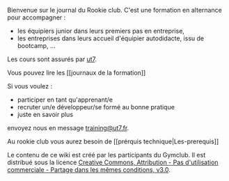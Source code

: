 Bienvenue sur le journal du Rookie club. C'est une formation en alternance pour
accompagner :
- les équipiers junior dans leurs premiers pas en entreprise,
- les entreprises dans leurs accueil d'équipier autodidacte, issu de bootcamp, ...

Les cours sont assurés par [ut7](http://ut7.fr).

Vous pouvez lire les [[journaux de la formation]]

Si vous voulez :
- participer en tant qu'apprenant/e
- recruter un/e développeur/se formé au bonne pratique
- juste en savoir plus

envoyez nous en message [training@ut7.fr](mailto:training@ut7.fr).

Au rookie club vous aurez besoin de [[prérquis technique|Les-prerequis]]

Le contenu de ce wiki est créé par les participants du Gymclub. Il est
distribué sous la licence [Creative Commons, Attribution - Pas d'utilisation
commerciale - Partage dans les mêmes conditions,
v3.0](http://creativecommons.org/licenses/by-nc-sa/3.0/fr/).

